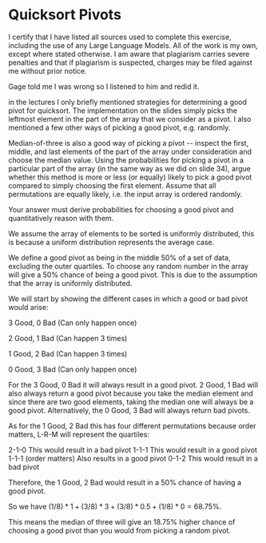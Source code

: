 # Quicksort Pivots
I certify that I have listed all sources used to complete this exercise, including the use of any Large Language Models. All of the work is my own, except where stated otherwise. I am aware that plagiarism carries severe penalties and that if plagiarism is suspected, charges may be filed against me without prior notice.

Gage told me I was wrong so I listened to him and redid it.

in the lectures I only briefly mentioned strategies for determining a good pivot
for quicksort. The implementation on the slides simply picks the leftmost
element in the part of the array that we consider as a pivot. I also mentioned a
few other ways of picking a good pivot, e.g. randomly.

Median-of-three is also a good way of picking a pivot -- inspect the first,
middle, and last elements of the part of the array under consideration and
choose the median value. Using the probabilities for picking a pivot in a
particular part of the array (in the same way as we did on slide 34), argue
whether this method is more or less (or equally) likely to pick a good pivot
compared to simply choosing the first element. Assume that all permutations are
equally likely, i.e. the input array is ordered randomly.

Your answer must derive probabilities for choosing a good pivot and
quantitatively reason with them.

We assume the array of elements to be sorted is uniformly distributed, this is
because a uniform distribution represents the average case. 


We define a good pivot as being in the middle 50% of a set of data, excluding
the outer quartiles. To choose any random number in the array will give a 50%
chance of being a good pivot. This is due to the assumption that the array is
uniformly distributed.


We will start by showing the different cases in which a good or bad pivot would arise:

3 Good, 0 Bad (Can only happen once)

2 Good, 1 Bad (Can happen 3 times)

1 Good, 2 Bad (Can happen 3 times)

0 Good, 3 Bad (Can only happen once)


For the 3 Good, 0 Bad it will always result in a good pivot. 2 Good, 1 Bad will also always
return a good pivot because you take the median element and since there are two good elements,
taking the median one will always be a good pivot. Alternatively, the 0 Good, 3 Bad will always
return bad pivots.


As for the 1 Good, 2 Bad this has four different permutations because order matters, L-R-M will
represent the quartiles:

2-1-0  This would result in a bad pivot
1-1-1  This would result in a good pivot
1-1-1 (order matters) Also results in a good pivot
0-1-2  This would result in a bad pivot

Therefore, the 1 Good, 2 Bad would result in a 50% chance of having a good pivot.


So we have $(1/8)*1 + (3/8)*3 + (3/8)*0.5 + (1/8)*0 = 68.75$%.

This means the median of three will give an 18.75% higher chance of choosing a good pivot than
you would from picking a random pivot.



